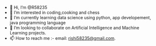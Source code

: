 - 👋 Hi, I’m @R58235
- 👀 I’m interested in coding,cooking and chess
- 🌱 I’m currently learning data science using python, app developement, java programming language
- 💞️ I’m looking to collaborate on Artificial Intelligence and Machine Learning projects.
- 📫 How to reach me :- email: rishi58235@gmail.com.

<!---
R58235/R58235 is a ✨ special ✨ repository because its `README.md` (this file) appears on your GitHub profile.
You can click the Preview link to take a look at your changes.
--->

